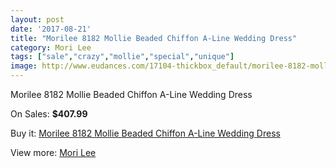```yaml
---
layout: post
date: '2017-08-21'
title: "Morilee 8182 Mollie Beaded Chiffon A-Line Wedding Dress"
category: Mori Lee
tags: ["sale","crazy","mollie","special","unique"]
image: http://www.eudances.com/17104-thickbox_default/morilee-8182-mollie-beaded-chiffon-a-line-wedding-dress.jpg
---
```

Morilee 8182 Mollie Beaded Chiffon A-Line Wedding Dress

On Sales: **$407.99**
<a href="https://www.eudances.com/en/mori-lee/5000-morilee-8182-mollie-beaded-chiffon-a-line-wedding-dress.html"><amp-img layout="responsive" width="600" height="600" src="//www.eudances.com/17104-thickbox_default/morilee-8182-mollie-beaded-chiffon-a-line-wedding-dress.jpg" alt="Morilee 8182 Mollie Beaded Chiffon A-Line Wedding Dress 0" /></a>
<a href="https://www.eudances.com/en/mori-lee/5000-morilee-8182-mollie-beaded-chiffon-a-line-wedding-dress.html"><amp-img layout="responsive" width="600" height="600" src="//www.eudances.com/17107-thickbox_default/morilee-8182-mollie-beaded-chiffon-a-line-wedding-dress.jpg" alt="Morilee 8182 Mollie Beaded Chiffon A-Line Wedding Dress 1" /></a>
<a href="https://www.eudances.com/en/mori-lee/5000-morilee-8182-mollie-beaded-chiffon-a-line-wedding-dress.html"><amp-img layout="responsive" width="600" height="600" src="//www.eudances.com/17106-thickbox_default/morilee-8182-mollie-beaded-chiffon-a-line-wedding-dress.jpg" alt="Morilee 8182 Mollie Beaded Chiffon A-Line Wedding Dress 2" /></a>
<a href="https://www.eudances.com/en/mori-lee/5000-morilee-8182-mollie-beaded-chiffon-a-line-wedding-dress.html"><amp-img layout="responsive" width="600" height="600" src="//www.eudances.com/17105-thickbox_default/morilee-8182-mollie-beaded-chiffon-a-line-wedding-dress.jpg" alt="Morilee 8182 Mollie Beaded Chiffon A-Line Wedding Dress 3" /></a>

Buy it: [Morilee 8182 Mollie Beaded Chiffon A-Line Wedding Dress](https://www.eudances.com/en/mori-lee/5000-morilee-8182-mollie-beaded-chiffon-a-line-wedding-dress.html "Morilee 8182 Mollie Beaded Chiffon A-Line Wedding Dress")

View more: [Mori Lee](https://www.eudances.com/en/9-mori-lee "Mori Lee")